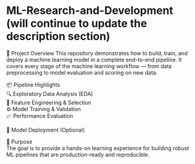 # ML-Research-and-Development (will continue to update the description section)
🧠 Project Overview
This repository demonstrates how to build, train, and deploy a machine learning model in a complete end-to-end pipeline. It covers every stage of the machine learning workflow — from data preprocessing to model evaluation and scoring on new data.

📦 Pipeline Highlights \
🔍 Exploratory Data Analysis (EDA)\
🧹 Feature Engineering & Selection\
⚙️ Model Training & Validation\
📈 Performance Evaluation

🚀 Model Deployment (Optional)

🎯 Purpose\
The goal is to provide a hands-on learning experience for building robust ML pipelines that are production-ready and reproducible.
